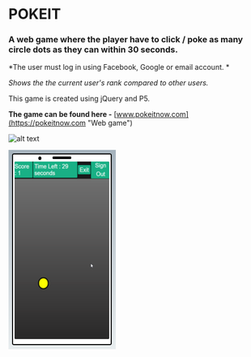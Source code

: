 # POKEIT

### A web game where the player have to click / poke as many circle dots as they can within 30 seconds.

*The user must log in using Facebook, Google or email account. *

*Shows the  the current user's rank compared to other users.*

This game is created using jQuery and P5.

__The game can be found here -__ [www.pokeitnow.com](https://pokeitnow.com "Web game")


![alt text](https://github.com/amitbinu/pokeIt/blob/master/pictures/pokeIt.gif "Game gif")

![alt text](https://github.com/amitbinu/pokeIt/blob/master/pictures/mobileView.PNG "Mobile View")
